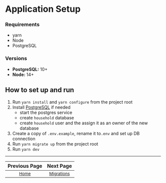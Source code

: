 # Application Setup
### Requirements
 - yarn
 - Node
 - PostgreSQL

### Versions
 - **PostgreSQL:** 10+
 - **Node:** 14+

## How to set up and run
1. Run `yarn install` and `yarn configure` from the project root
1. Install [PostgreSQL](https://www.postgresqltutorial.com/postgresql-getting-started/) if needed
    - start the postgres service
    - create `household` database
    - create `household` user and the assign it as an owner of the new database
1. Create a copy of `.env.example`, rename it to`.env` and set up DB connection
1. Run `yarn migrate up` from the project root
1. Run `yarn dev`

---

| Previous Page | Next Page |
|:-------------:|:-----:|
| <sup>[Home](./readme.md)</sup> | <sup>[Migrations](./migrations.md)</sup> |
